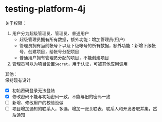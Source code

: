 # testing-platform-4j
关于权限：
1. 用户分为超级管理员、管理员、普通用户
   - 超级管理员拥有所有数据，额外功能：增加管理员(租户)
   - 管理员拥有当前帐号下以及下级帐号的所有数据，额外功能：新增下级帐号，创建项目，给帐号分配项目
   - 普通用户拥有管理员分配的项目，不能创建项目
2. 管理员可以为项目设置`Secret`，用于认证，可被其他应用调用     

其他：   
保持现有设计

- [x] 初始密码登录无法登陆
- [x] 修改密码不能与初始密码一致，不能与旧的密码一致
- [ ] 新增、修改用户的校验没做
- [ ] 项目增加通知的联系人，多选，增加一张关联表，联系人和开发者取并集，然后通知
